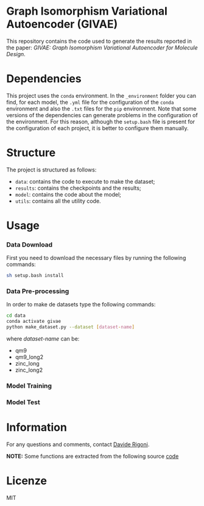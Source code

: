 # Graph Isomorphism Variational Autoencoder (GIVAE)
This repository contains the code used to generate the results reported in the paper: _GIVAE: Graph Isomorphism Variational Autoencoder for Molecule Design_.

# Dependencies
This project uses the `conda` environment.
In the `_environment` folder you can find, for each model, the `.yml` file for the configuration of the `conda` environment and also the `.txt` files for the `pip` environment. 
Note that some versions of the dependencies can generate problems in the configuration of the environment. For this reason, although the `setup.bash` file is present for the configuration of each project, it is better to configure them manually.

# Structure
The project is structured as follows: 
* `data`: contains the code to execute to make the dataset;
* `results`: contains the checkpoints and the results;
* `model`: contains the code about the model;
* `utils`: contains all the utility code.

# Usage
### Data Download
First you need to download the necessary files by running the following commands:
```bash
sh setup.bash install
```

### Data Pre-processing
In order to make de datasets type the following commands:
```bash
cd data
conda activate givae
python make_dataset.py --dataset [dataset-name]
```
where _dataset-name_ can be:
* qm9
* qm9_long2
* zinc_long
* zinc_long2


### Model Training


### Model Test


# Information
For any questions and comments, contact [Davide Rigoni](mailto:davide.rigoni.2@phd.unipd.it).

**NOTE:** Some functions are extracted from the following source [code](https://github.com/microsoft/constrained-graph-variational-autoencoder)

# Licenze
MIT
